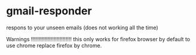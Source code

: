 # gmail-responder
respons to your unseen emails (does not working all the time)




Warnings !!!!!!!!!!!!!!!!!!!!!!!!!!!
this only works for firefox browser by default
to use chrome replace firefox by chrome.
